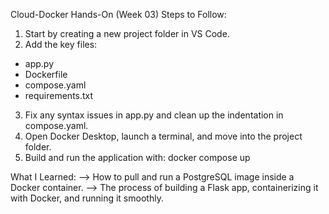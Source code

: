 Cloud-Docker Hands-On (Week 03)
Steps to Follow:
1. Start by creating a new project folder in VS Code.
2. Add the key files:
  * app.py
  * Dockerfile
  * compose.yaml
  * requirements.txt
3. Fix any syntax issues in app.py and clean up the indentation in compose.yaml.
4. Open Docker Desktop, launch a terminal, and move into the project folder.
5. Build and run the application with: docker compose up

What I Learned:
--> How to pull and run a PostgreSQL image inside a Docker container.
--> The process of building a Flask app, containerizing it with Docker, and running it smoothly.
